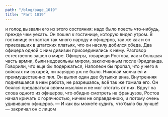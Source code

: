```yaml
---
path: "/blog/page_1019"
title: "Part 1019"
---
```


и голод вызвали его из этого состояния: надо было поесть что-нибудь, прежде чем уехать. Он пошел к гостинице, которую видел утром. В гостинице он застал так много народу и офицеров, так же как и он приехавших в штатских платьях, что он насилу добился обеда. Два офицера одной с ним дивизии присоединились к нему. Разговор естественно зашел о мире. Офицеры, товарищи Ростова, как и большая часть армии, были недовольны миром, заключенным после Фридланда. Говорили, что еще бы подержаться, Наполеон бы пропал, что у него в войсках ни сухарей, ни зарядов уж не было. Николай молча ел и преимущественно пил. Он выпил один две бутылки вина. Внутренняя поднявшаяся в нем работа, не разрешаясь, всё так же томила его. Он боялся предаваться своим мыслям и не мог отстать от них. Вдруг на слова одного из офицеров, что обидно смотреть на французов, Ростов начал кричать с горячностью, ничем не оправданною, и потому очень удивившею офицеров.
— И как вы можете судить, что́ было бы лучше! — закричал он с лицом
